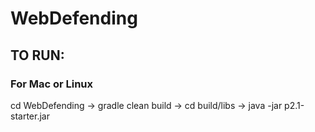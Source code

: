 # WebDefending



TO RUN:
--------
### For Mac or Linux ###
cd WebDefending -> gradle clean build -> cd build/libs -> java -jar p2.1-starter.jar
